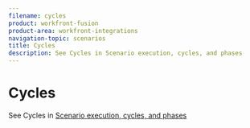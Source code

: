 ```yaml
---
filename: cycles
product: workfront-fusion
product-area: workfront-integrations
navigation-topic: scenarios
title: Cycles
description: See Cycles in Scenario execution, cycles, and phases
---
```


# Cycles

See Cycles in [Scenario execution, cycles, and phases](../../workfront-fusion/scenarios/scenario-execution-cycles-phases.md)
